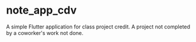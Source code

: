 # note_app_cdv

A simple Flutter application for class project credit.
A project not completed by a coworker's work not done.
